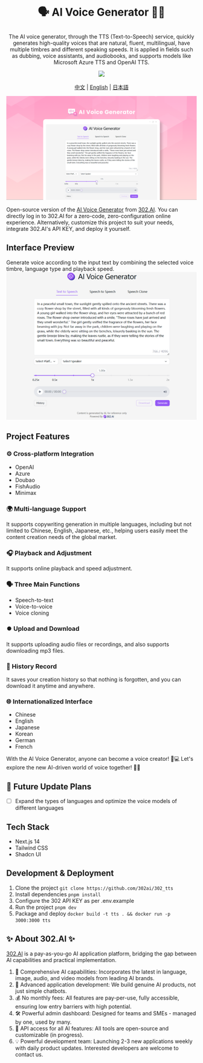 # <p align="center">🗣️ AI Voice Generator 🚀✨</p>

<p align="center">The AI voice generator, through the TTS (Text-to-Speech) service, quickly generates high-quality voices that are natural, fluent, multilingual, have multiple timbres and different speaking speeds. It is applied in fields such as dubbing, voice assistants, and audiobooks, and supports models like Microsoft Azure TTS and OpenAI TTS.</p>

<p align="center"><a href="https://302.ai/en/tools/tts/" target="blank"><img src="https://file.302ai.cn/gpt/imgs/github/302_badge.png" /></a></p >

<p align="center"><a href="README_zh.md">中文</a> | <a href="README.md">English</a> | <a href="README_ja.md">日本語</a></p>

![Interface Preview](docs/语音生成器en.png)

Open-source version of the [AI Voice Generator](https://302.ai/tools/tts/) from [302.AI](https://302.ai).
You can directly log in to 302.AI for a zero-code, zero-configuration online experience.
Alternatively, customize this project to suit your needs, integrate 302.AI's API KEY, and deploy it yourself.

## Interface Preview
Generate voice according to the input text by combining the selected voice timbre, language type and playback speed.
![Interface Preview](docs/语音生成2.png)

## Project Features
### ⚙️ Cross-platform Integration
- OpenAI
- Azure
- Doubao
- FishAudio
- Minimax
### 🌍 Multi-language Support
It supports copywriting generation in multiple languages, including but not limited to Chinese, English, Japanese, etc., helping users easily meet the content creation needs of the global market.
### 🎧 Playback and Adjustment
It supports online playback and speed adjustment.
### 🗣️ Three Main Functions
- Speech-to-text
- Voice-to-voice
- Voice cloning
### ⏺️ Upload and Download
It supports uploading audio files or recordings, and also supports downloading mp3 files.
### 📂 History Record
It saves your creation history so that nothing is forgotten, and you can download it anytime and anywhere.
### 🌐 Internationalized Interface
- Chinese
- English
- Japanese
-  Korean
- German
- French

With the AI Voice Generator, anyone can become a voice creator! 🎉💻 Let's explore the new AI-driven world of voice together! 🌟🚀

## 🚩 Future Update Plans 
- [ ] Expand the types of languages and optimize the voice models of different languages

## Tech Stack
- Next.js 14
- Tailwind CSS
- Shadcn UI

## Development & Deployment
1. Clone the project `git clone https://github.com/302ai/302_tts`
2. Install dependencies `pnpm install`
3. Configure the 302 API KEY as per .env.example
4. Run the project `pnpm dev`
5. Package and deploy `docker build -t tts . && docker run -p 3000:3000 tts`


## ✨ About 302.AI ✨
[302.AI](https://302.ai) is a pay-as-you-go AI application platform, bridging the gap between AI capabilities and practical implementation.
1. 🧠 Comprehensive AI capabilities: Incorporates the latest in language, image, audio, and video models from leading AI brands.
2. 🚀 Advanced application development: We build genuine AI products, not just simple chatbots.
3. 💰 No monthly fees: All features are pay-per-use, fully accessible, ensuring low entry barriers with high potential.
4. 🛠 Powerful admin dashboard: Designed for teams and SMEs - managed by one, used by many.
5. 🔗 API access for all AI features: All tools are open-source and customizable (in progress).
6. 💡 Powerful development team: Launching 2-3 new applications weekly with daily product updates. Interested developers are welcome to contact us.
